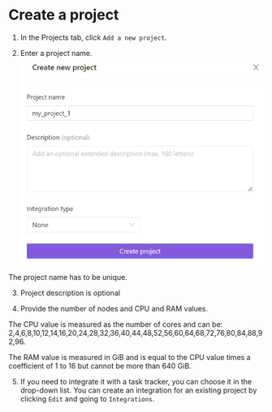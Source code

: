 # Create a project

1. In the Projects tab, click `Add a new project`.

2. Enter a project name.  
![Creating a project](assets/create_project.PNG)

The project name has to be unique.

3. Project description is optional

4. Provide the number of nodes and CPU and RAM values.

The CPU value is measured as the number of cores and can be: 2,4,6,8,10,12,14,16,20,24,28,32,36,40,44,48,52,56,60,64,68,72,76,80,84,88,92,96.

The RAM value is measured in GiB and is equal to the CPU value times a coefficient of 1 to 16 but cannot be more than 640 GiB.

5. If you need to integrate it with a task tracker, you can choose it in the drop-down list. You can create an integration for an existing project by clicking `Edit` and going to `Integrations`.

